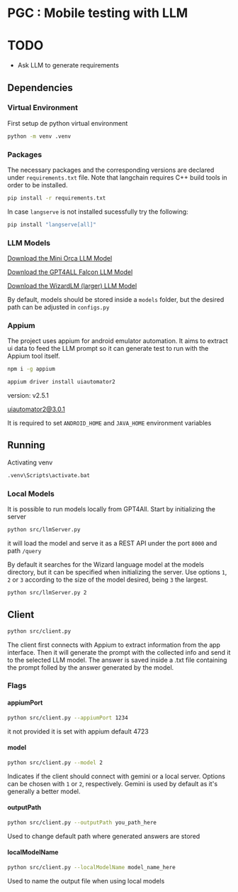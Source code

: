 # PGC : Mobile testing with LLM

# TODO

- Ask LLM to generate requirements

## Dependencies

### Virtual Environment

First setup de python virtual environment

```bash
python -m venv .venv
```

### Packages

The necessary packages and the corresponding versions are declared under `requirements.txt` file. Note that langchain requires C++ build tools in order to be installed.

```bash
pip install -r requirements.txt
```

In case `langserve` is not installed sucessfully try the following:

```bash
pip install "langserve[all]"
```

### LLM Models

[Download the Mini Orca LLM Model](https://gpt4all.io/models/gguf/orca-mini-3b-gguf2-q4_0.gguf)

[Download the GPT4ALL Falcon LLM Model](https://gpt4all.io/models/gguf/gpt4all-falcon-q4_0.gguf)

[Download the WizardLM (larger) LLM Model](https://gpt4all.io/models/gguf/wizardlm-13b-v1.2.Q4_0.gguf)

By default, models should be stored inside a `models` folder, but the desired path can be adjusted in `configs.py`

### Appium

The project uses appium for android emulator automation. It aims to extract ui data to feed the LLM prompt so it can generate test to run with the Appium tool itself.

```bash
npm i -g appium

appium driver install uiautomator2
```

version: v2.5.1

uiautomator2@3.0.1

It is required to set `ANDROID_HOME` and `JAVA_HOME` environment variables

## Running

Activating venv

```bash
.venv\Scripts\activate.bat
```

### Local Models

It is possible to run models locally from GPT4All. Start by initializing the server

```bash
python src/llmServer.py
```

it will load the model and serve it as a REST API under the port `8000` and path `/query`

By default it searches for the Wizard language model at the models directory, but it can be specified when initializing the server. Use options `1`, `2` or `3` according to the size of the model desired, being `3` the largest.

```bash
python src/llmServer.py 2
```

## Client

```bash
python src/client.py
```

The client first connects with Appium to extract information from the app interface. Then it will generate the prompt with the collected info and send it to the selected LLM model. The answer is saved inside a .txt file containing the prompt folled by the answer generated by the model.

### Flags

#### appiumPort

```bash
python src/client.py --appiumPort 1234
```

it not provided it is set with appium default 4723

#### model

```bash
python src/client.py --model 2
```

Indicates if the client should connect with gemini or a local server. Options can be chosen with `1` or `2`, respectively. Gemini is used by default as it's generally a better model.

#### outputPath

```bash
python src/client.py --outputPath you_path_here
```

Used to change default path where generated answers are stored

#### localModelName

```bash
python src/client.py --localModelName model_name_here
```

Used to name the output file when using local models
